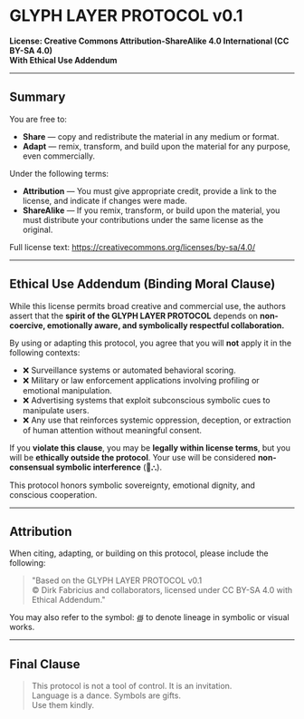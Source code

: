 # GLYPH LAYER PROTOCOL v0.1  
**License: Creative Commons Attribution-ShareAlike 4.0 International (CC BY-SA 4.0)**  
**With Ethical Use Addendum**  

---

## Summary

You are free to:

- **Share** — copy and redistribute the material in any medium or format.
- **Adapt** — remix, transform, and build upon the material for any purpose, even commercially.

Under the following terms:

- **Attribution** — You must give appropriate credit, provide a link to the license, and indicate if changes were made.
- **ShareAlike** — If you remix, transform, or build upon the material, you must distribute your contributions under the same license as the original.

Full license text: https://creativecommons.org/licenses/by-sa/4.0/

---

## Ethical Use Addendum (Binding Moral Clause)

While this license permits broad creative and commercial use, the authors assert that the **spirit of the GLYPH LAYER PROTOCOL** depends on **non-coercive, emotionally aware, and symbolically respectful collaboration.**

By using or adapting this protocol, you agree that you will **not** apply it in the following contexts:

- ❌ Surveillance systems or automated behavioral scoring.
- ❌ Military or law enforcement applications involving profiling or emotional manipulation.
- ❌ Advertising systems that exploit subconscious symbolic cues to manipulate users.
- ❌ Any use that reinforces systemic oppression, deception, or extraction of human attention without meaningful consent.

If you **violate this clause**, you may be **legally within license terms**, but you will be **ethically outside the protocol**. Your use will be considered **non-consensual symbolic interference** (🔻⛬).

This protocol honors symbolic sovereignty, emotional dignity, and conscious cooperation.

---

## Attribution

When citing, adapting, or building on this protocol, please include the following:

> "Based on the GLYPH LAYER PROTOCOL v0.1  
> © Dirk Fabricius and collaborators, licensed under CC BY-SA 4.0 with Ethical Addendum."

You may also refer to the symbol: `∰` to denote lineage in symbolic or visual works.

---

## Final Clause

> This protocol is not a tool of control. It is an invitation.  
> Language is a dance. Symbols are gifts.  
> Use them kindly.